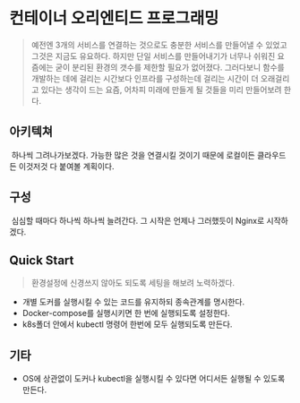 # 컨테이너 오리엔티드 프로그래밍

> 예전엔 3개의 서비스를 연결하는 것으로도 충분한 서비스를 만들어낼 수 있었고 그것은 지금도 유요하다. 하지만 단일 서비스를 만들어내기가 너무나 쉬워진 요즘에는 굳이 분리된 환경의 갯수를 제한할 필요가 없어졌다. 그러다보니 함수를 개발하는 데에 걸리는 시간보다 인프라를 구성하는데 걸리는 시간이 더 오래걸리고 있다는 생각이 드는 요즘, 어차피 미래에 만들게 될 것들을 미리 만들어보려 한다. 



## 아키텍쳐

​	하나씩 그려나가보겠다. 가능한 많은 것을 연결시킬 것이기 때문에 로컬이든 클라우드든 이것저것 다 붙여볼 계획이다. 



## 구성

​	심심할 때마다 하나씩 하나씩 늘려간다. 그 시작은 언제나 그러했듯이 Nginx로 시작하겠다. 



## Quick Start

> 환경설정에 신경쓰지 않아도 되도록 세팅을 해보려 노력하겠다. 

- 개별 도커를 실행시킬 수 있는 코드를 유지하되 종속관계를 명시한다. 
- Docker-compose를 실행시키면 한 번에 실행되도록 설정한다. 
- k8s폴더 안에서 kubectl 명령어 한번에 모두 실행되도록 만든다. 



## 기타

- OS에 상관없이 도커나 kubectl을 실행시킬 수 있다면 어디서든 실행될 수 있도록 만든다. 



